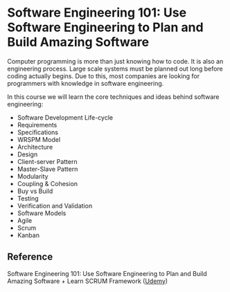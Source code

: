 # Software Engineering 101: Use Software Engineering to Plan and Build Amazing Software

Computer programming is more than just knowing how to code. It is also an engineering process. Large scale systems must be planned out long before coding actually begins. Due to this, most companies are looking for programmers with knowledge in software engineering.

In this course we will learn the core techniques and ideas behind software engineering:

- Software Development Life-cycle
- Requirements
- Specifications
- WRSPM Model
- Architecture
- Design
- Client-server Pattern
- Master-Slave Pattern
- Modularity
- Coupling & Cohesion
- Buy vs Build
- Testing
- Verification and Validation
- Software Models
- Agile
- Scrum
- Kanban

## Reference

Software Engineering 101: Use Software Engineering to Plan and Build Amazing Software + Learn SCRUM Framework ([Udemy](https://www.udemy.com/course/software-engineering-101/))
